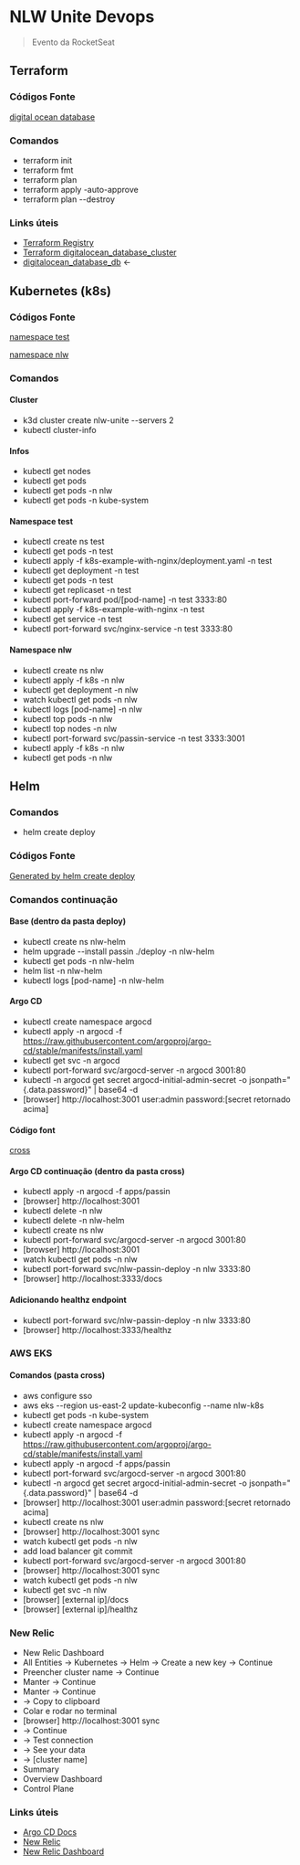 # NLW Unite Devops

> Evento da RocketSeat

## Terraform

### Códigos Fonte

[digital ocean database](/devops/terraform/)

### Comandos

- terraform init
- terraform fmt
- terraform plan
- terraform apply -auto-approve
- terraform plan --destroy

### Links úteis

- [Terraform Registry](https://registry.terraform.io/)
- [Terraform digitalocean_database_cluster](https://registry.terraform.io/providers/digitalocean/digitalocean/latest/docs/resources/database_cluster)
- [digitalocean_database_db](https://registry.terraform.io/providers/digitalocean/digitalocean/latest/docs/resources/database_db) <-

## Kubernetes (k8s)

### Códigos Fonte

[namespace test](/devops/k8s-example-with-nginx/)

[namespace nlw](/devops/k8s/)

### Comandos

#### Cluster

- k3d cluster create nlw-unite --servers 2
- kubectl cluster-info

#### Infos

- kubectl get nodes
- kubectl get pods
- kubectl get pods -n nlw
- kubectl get pods -n kube-system

#### Namespace test

- kubectl create ns test
- kubectl get pods -n test
- kubectl apply -f k8s-example-with-nginx/deployment.yaml -n test
- kubectl get deployment -n test
- kubectl get pods -n test
- kubectl get replicaset -n test
- kubectl port-forward pod/[pod-name] -n test 3333:80
- kubectl apply -f k8s-example-with-nginx -n test
- kubectl get service -n test
- kubectl port-forward svc/nginx-service -n test 3333:80

#### Namespace nlw

- kubectl create ns nlw
- kubectl apply -f k8s -n nlw
- kubectl get deployment -n nlw
- watch kubectl get pods -n nlw
- kubectl logs [pod-name] -n nlw
- kubectl top pods -n nlw
- kubectl top nodes -n nlw
- kubectl port-forward svc/passin-service -n test 3333:3001
- kubectl apply -f k8s -n nlw
- kubectl get pods -n nlw

## Helm

### Comandos

- helm create deploy

### Códigos Fonte

[Generated by helm create deploy](/devops/deploy/)

### Comandos continuação

#### Base (dentro da pasta deploy)

- kubectl create ns nlw-helm
- helm upgrade --install passin ./deploy -n nlw-helm
- kubectl get pods -n nlw-helm
- helm list -n nlw-helm
- kubectl logs [pod-name] -n nlw-helm

#### Argo CD

- kubectl create namespace argocd
- kubectl apply -n argocd -f https://raw.githubusercontent.com/argoproj/argo-cd/stable/manifests/install.yaml
- kubectl get svc -n argocd
- kubectl port-forward svc/argocd-server -n argocd 3001:80
- kubectl -n argocd get secret argocd-initial-admin-secret -o jsonpath="{.data.password}" | base64 -d
- [browser] http://localhost:3001 user:admin password:[secret retornado acima]

#### Código font

[cross](/devops/cross/apps/passin/)

#### Argo CD continuação (dentro da pasta cross)

- kubectl apply -n argocd -f apps/passin
- [browser] http://localhost:3001
- kubectl delete -n nlw
- kubectl delete -n nlw-helm
- kubectl create ns nlw
- kubectl port-forward svc/argocd-server -n argocd 3001:80
- [browser] http://localhost:3001
- watch kubectl get pods -n nlw
- kubectl port-forward svc/nlw-passin-deploy -n nlw 3333:80
- [browser] http://localhost:3333/docs

#### Adicionando healthz endpoint

- kubectl port-forward svc/nlw-passin-deploy -n nlw 3333:80
- [browser] http://localhost:3333/healthz

### AWS EKS

#### Comandos (pasta cross)

- aws configure sso
- aws eks --region us-east-2 update-kubeconfig --name nlw-k8s
- kubectl get pods -n kube-system
- kubectl create namespace argocd
- kubectl apply -n argocd -f https://raw.githubusercontent.com/argoproj/argo-cd/stable/manifests/install.yaml
- kubectl apply -n argocd -f apps/passin
- kubectl port-forward svc/argocd-server -n argocd 3001:80
- kubectl -n argocd get secret argocd-initial-admin-secret -o jsonpath="{.data.password}" | base64 -d
- [browser] http://localhost:3001 user:admin password:[secret retornado acima]
- kubectl create ns nlw
- [browser] http://localhost:3001 sync
- watch kubectl get pods -n nlw
- add load balancer git commit
- kubectl port-forward svc/argocd-server -n argocd 3001:80
- [browser] http://localhost:3001 sync
- watch kubectl get pods -n nlw
- kubectl get svc -n nlw
- [browser] [external ip]/docs
- [browser] [external ip]/healthz

### New Relic

- New Relic Dashboard
- All Entities -> Kubernetes -> Helm -> Create a new key -> Continue
- Preencher cluster name -> Continue
- Manter -> Continue
- Manter -> Continue
- -> Copy to clipboard
- Colar e rodar no terminal
- [browser] http://localhost:3001 sync
- -> Continue
- -> Test connection
- -> See your data
- -> [cluster name]
- Summary
- Overview Dashboard
- Control Plane

### Links úteis

- [Argo CD Docs](https://argo-cd.readthedocs.io/en/stable)
- [New Relic](https://newrelic.com/welcome-back)
- [New Relic Dashboard](https://one.newrelic.com)
